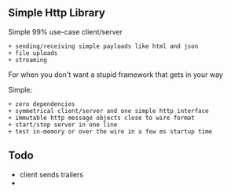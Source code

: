 ## Simple Http Library

Simple 99% use-case client/server

    + sending/receiving simple payloads like html and json
    + file uploads
    + streaming

For when you don't want a stupid framework that gets in your way

Simple:

    + zero dependencies
    + symmetrical client/server and one simple http interface
    + immutable http message objects close to wire format
    + start/stop server in one line
    + test in-memory or over the wire in a few ms startup time

## Todo

- client sends trailers
- 